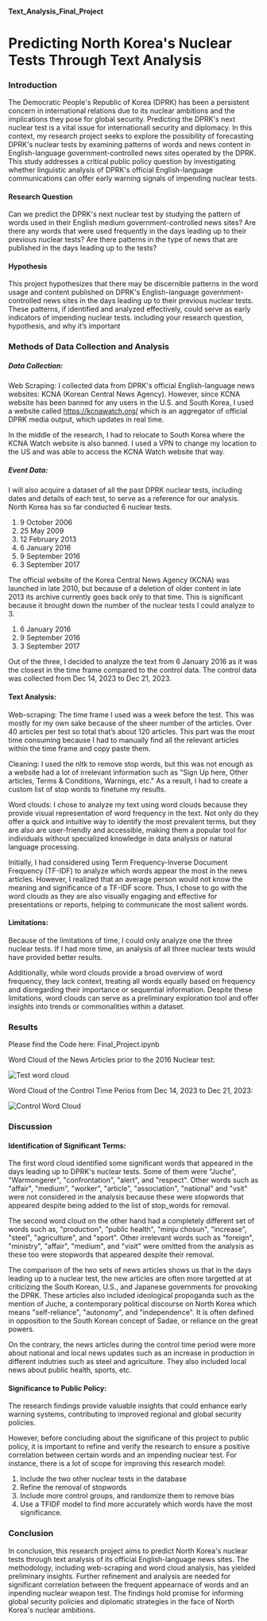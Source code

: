 #### Text_Analysis_Final_Project
# Predicting North Korea's Nuclear Tests Through Text Analysis
### Introduction
The Democratic People's Republic of Korea (DPRK) has been a persistent concern in international relations due to its nuclear ambitions and the implications they pose for global security. Predicting the DPRK's next nuclear test is a vital issue for internationall security and diplomacy. In this context, my research project seeks to explore the possibility of forecasting DPRK's nuclear tests by examining patterns of words and news content in English-language government-controlled news sites operated by the DPRK. This study addresses a critical public policy question by investigating whether linguistic analysis of DPRK's official English-language communications can offer early warning signals of impending nuclear tests.

#### Research Question
Can we predict the DPRK's next nuclear test by studying the pattern of words used in their English medium government-controlled news sites? Are there any words that were used frequently in the days leading up to their previous nuclear tests? Are there patterns in the type of news that are published in the days leading up to the tests?

#### Hypothesis
This project hypothesizes that there may be discernible patterns in the word usage and content published on DPRK's English-language government-controlled news sites in the days leading up to their previous nuclear tests. These patterns, if identified and analyzed effectively, could serve as early indicators of impending nuclear tests.
including your research question, hypothesis, and why it’s important

### Methods of Data Collection and Analysis
##### Data Collection:
Web Scraping: I collected data from DPRK's official English-language news websites: KCNA (Korean Central News Agency). However, since KCNA website has been banned for any users in the U.S. and South Korea, I used a website called https://kcnawatch.org/ which is an aggregator of official DPRK media output, which updates in real time.

In the middle of the research, I had to relocate to South Korea where the KCNA Watch website is also banned. I used a VPN to change my location to the US and was able to access the KCNA Watch website that way.

##### Event Data: 
I will also acquire a dataset of all the past DPRK nuclear tests, including dates and details of each test, to serve as a reference for our analysis.
North Korea has so far conducted 6 nuclear tests.
1. 9 October 2006
2. 25 May 2009
3. 12 February 2013
4. 6 January 2016
5. 9 September 2016
6. 3 September 2017

The official website of the Korea Central News Agency (KCNA) was launched in late 2010, but because of a deletion of older content in late 2013 its archive currently goes back only to that time. This is significant because it brought down the number of the nuclear tests I could analyze to 3. 
1. 6 January 2016
2. 9 September 2016
3. 3 September 2017

Out of the three, I decided to analyze the text from 6 January 2016 as it was the closest in the time frame compared to the control data. The control data was collected from Dec 14, 2023 to Dec 21, 2023.

#### Text Analysis:
Web-scraping: The time frame I used was a week before the test. This was mostly for my own sake because of the sheer number of the articles. Over 40 articles per test so total that’s about 120 articles. This part was the most time consuming because I had to manually find all the relevant articles within the time frame and copy paste them.

Cleaning: I used the nltk to remove stop words, but this was not enough as a website had a lot of irrelevant information such as "Sign Up here, Other articles, Terms & Conditions, Warnings, etc." As a result, I had to create a custom list of stop words to finetune my results.

Word clouds: I chose to analyze my text using word clouds because they provide visual representation of word frequency in the text. Not only do they offer a quick and intuitive way to identify the most prevalent terms, but they are also are user-friendly and accessible, making them a popular tool for individuals without specialized knowledge in data analysis or natural language processing. 

Initially, I had considered using Term Frequency-Inverse Document Frequency (TF-IDF) to analyze which words appear the most in the news articles. However, I realized that an average person would not know the meaning and significance of a TF-IDF score. Thus, I chose to go with the word clouds as they are also visually engaging and effective for presentations or reports, helping to communicate the most salient words. 

#### Limitations: 
Because of the limitations of time, I could only analyze one the three nuclear tests. If I had more time, an analysis of all three nuclear tests would have provided better results.

Additionally, while word clouds provide a broad overview of word frequency, they lack context, treating all words equally based on frequency and disregarding their importance or sequential information. Despite these limitations, word clouds can serve as a preliminary exploration tool and offer insights into trends or commonalities within a dataset.

### Results
Please find the Code here: Final_Project.ipynb

Word Cloud of the News Articles prior to the 2016 Nuclear test:

![Test word cloud](https://github.com/dawoomjung/Text_Analysis_Final_Project/assets/144920770/a979bcca-1ebc-4375-9164-7631d9e090eb)


Word Cloud of the Control Time Perios from Dec 14, 2023 to Dec 21, 2023:

![Control Word Cloud](https://github.com/dawoomjung/Text_Analysis_Final_Project/assets/144920770/23c461c2-4bc0-419a-82c5-3ac7d429430b)

### Discussion

#### Identification of Significant Terms:

The first word cloud identified some significant words that appeared in the days leading up to DPRK's nuclear tests. Some of them were "Juche", "Warmongerer", "confrontation", "alert", and "respect".
Other words such as "affair", "medium", "worker", "article", "association", "national" and "vsit" were not considered in the analysis because these were stopwords that appeared despite being added to the list of stop_words for removal.

The second word cloud on the other hand had a completely different set of words such as, "production", "public health", "minju chosun", "increase", "steel", "agriculture", and "sport".
Other irrelevant words such as "foreign", "ministry", "affair", "medium", and "visit" were omitted from the analysis as these too were stopwords that appeared despite their removal.

The comparison of the two sets of news articles shows us that in the days leading up to a nuclear test, the new articles are often more targetted at at criticizing the South Korean, U.S., and Japanese governments for provoking the DPRK. These articles also included ideological propoganda such as the mention of Juche, a contemporary political discourse on North Korea which means "self-reliance", "autonomy", and "independence". It is often defined in opposition to the South Korean concept of Sadae, or reliance on the great powers.

On the contrary, the news articles during the control time period were more about national and local news updates such as an increase in production in different indutries such as steel and agriculture. They also included local news about public health, sports, etc.

#### Significance to Public Policy:

The research findings provide valuable insights that could enhance early warning systems, contributing to improved regional and global security policies. 

However, before concluding about the significane of this project to public policy, it is important to refine and verify the research to ensure a positive correlation between certain words and an impending nuclear test. For instance, there is a lot of scope for improving this research model:
1. Include the two other nuclear tests in the database
2. Refine the removal of stopwords
3. Include more control groups, and randomize them to remove bias
4. Use a TFIDF model to find more accurately which words have the most significance.

### Conclusion

In conclusion, this research project aims to predict North Korea's nuclear tests through text analysis of its official English-language news sites. The methodology, including web-scraping and word cloud analysis, has yielded preliminary insights. Further refinement and analysis are needed for significant correlation between the frequent appearnace of words and an inpending nuclear weapon test. The findings hold promise for informing global security policies and diplomatic strategies in the face of North Korea's nuclear ambitions.
